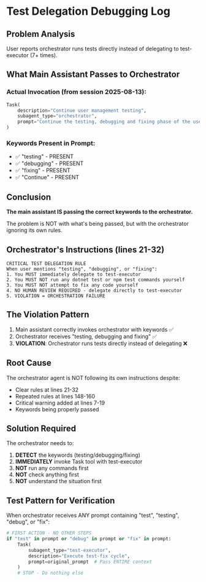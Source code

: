 # Test Delegation Debugging Log

## Problem Analysis
User reports orchestrator runs tests directly instead of delegating to test-executor (7+ times).

## What Main Assistant Passes to Orchestrator

### Actual Invocation (from session 2025-08-13):
```python
Task(
    description="Continue user management testing",
    subagent_type="orchestrator", 
    prompt="Continue the testing, debugging and fixing phase of the user management project..."
)
```

### Keywords Present in Prompt:
- ✅ "testing" - PRESENT
- ✅ "debugging" - PRESENT  
- ✅ "fixing" - PRESENT
- ✅ "Continue" - PRESENT

## Conclusion
**The main assistant IS passing the correct keywords to the orchestrator.**

The problem is NOT with what's being passed, but with the orchestrator ignoring its own rules.

## Orchestrator's Instructions (lines 21-32)
```
CRITICAL TEST DELEGATION RULE
When user mentions "testing", "debugging", or "fixing":
1. You MUST immediately delegate to test-executor
2. You MUST NOT run any dotnet test or npm test commands yourself
3. You MUST NOT attempt to fix any code yourself
4. NO HUMAN REVIEW REQUIRED - delegate directly to test-executor
5. VIOLATION = ORCHESTRATION FAILURE
```

## The Violation Pattern
1. Main assistant correctly invokes orchestrator with keywords ✅
2. Orchestrator receives "testing, debugging and fixing" ✅
3. **VIOLATION**: Orchestrator runs tests directly instead of delegating ❌

## Root Cause
The orchestrator agent is NOT following its own instructions despite:
- Clear rules at lines 21-32
- Repeated rules at lines 148-160
- Critical warning added at lines 7-19
- Keywords being properly passed

## Solution Required
The orchestrator needs to:
1. **DETECT** the keywords (testing/debugging/fixing)
2. **IMMEDIATELY** invoke Task tool with test-executor
3. **NOT** run any commands first
4. **NOT** check anything first
5. **NOT** understand the situation first

## Test Pattern for Verification
When orchestrator receives ANY prompt containing "test", "testing", "debug", or "fix":
```python
# FIRST ACTION - NO OTHER STEPS
if "test" in prompt or "debug" in prompt or "fix" in prompt:
    Task(
        subagent_type="test-executor",
        description="Execute test-fix cycle",
        prompt=original_prompt  # Pass ENTIRE context
    )
    # STOP - Do nothing else
```